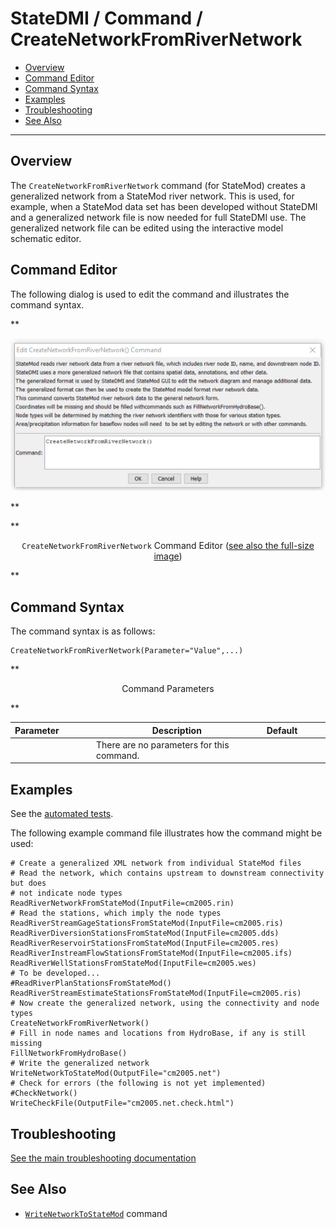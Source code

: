# StateDMI / Command / CreateNetworkFromRiverNetwork #

* [Overview](#overview)
* [Command Editor](#command-editor)
* [Command Syntax](#command-syntax)
* [Examples](#examples)
* [Troubleshooting](#troubleshooting)
* [See Also](#see-also)

-------------------------

## Overview ##

The `CreateNetworkFromRiverNetwork` command (for StateMod)
creates a generalized network from a StateMod river network.
This is used, for example, when a StateMod data set has been developed without StateDMI
and a generalized network file is now needed for full StateDMI use.
The generalized network file can be edited using the interactive model schematic editor.

## Command Editor ##

The following dialog is used to edit the command and illustrates the command syntax.

**<p style="text-align: center;">
![CreateNetworkFromRiverNetwork Command Editor](CreateNetworkFromRiverNetwork.png)
</p>**

**<p style="text-align: center;">
`CreateNetworkFromRiverNetwork` Command Editor (<a href="../CreateNetworkFromRiverNetwork.png">see also the full-size image</a>)
</p>**

## Command Syntax ##

The command syntax is as follows:

```text
CreateNetworkFromRiverNetwork(Parameter="Value",...)
```
**<p style="text-align: center;">
Command Parameters
</p>**

| **Parameter**&nbsp;&nbsp;&nbsp;&nbsp;&nbsp;&nbsp;&nbsp;&nbsp;&nbsp;&nbsp;&nbsp;&nbsp; | **Description** | **Default**&nbsp;&nbsp;&nbsp;&nbsp;&nbsp;&nbsp;&nbsp;&nbsp;&nbsp;&nbsp; |
| --------------|-----------------|----------------- |
| | There are no parameters for this command. | |

## Examples ##

See the [automated tests](https://github.com/OpenCDSS/cdss-app-statedmi-test/tree/master/test/regression/commands/CreateNetworkFromRiverNetwork).

The following example command file illustrates how the command might be used:

```
# Create a generalized XML network from individual StateMod files
# Read the network, which contains upstream to downstream connectivity but does
# not indicate node types
ReadRiverNetworkFromStateMod(InputFile=cm2005.rin)
# Read the stations, which imply the node types
ReadRiverStreamGageStationsFromStateMod(InputFile=cm2005.ris)
ReadRiverDiversionStationsFromStateMod(InputFile=cm2005.dds)
ReadRiverReservoirStationsFromStateMod(InputFile=cm2005.res)
ReadRiverInstreamFlowStationsFromStateMod(InputFile=cm2005.ifs)
ReadRiverWellStationsFromStateMod(InputFile=cm2005.wes)
# To be developed...
#ReadRiverPlanStationsFromStateMod()
ReadRiverStreamEstimateStationsFromStateMod(InputFile=cm2005.ris)
# Now create the generalized network, using the connectivity and node types
CreateNetworkFromRiverNetwork()
# Fill in node names and locations from HydroBase, if any is still missing
FillNetworkFromHydroBase()
# Write the generalized network
WriteNetworkToStateMod(OutputFile="cm2005.net")
# Check for errors (the following is not yet implemented)
#CheckNetwork()
WriteCheckFile(OutputFile="cm2005.net.check.html")
```

## Troubleshooting ##

[See the main troubleshooting documentation](../../troubleshooting/troubleshooting.md)

## See Also ##

* [`WriteNetworkToStateMod`](../WriteNetworkToStateMod/WriteNetworkToStateMod.md) command
